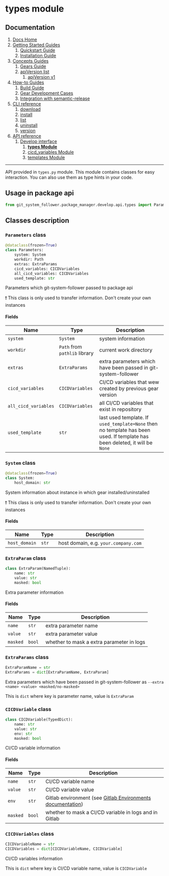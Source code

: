 # types module
## Documentation
1. [Docs Home](../../docs_home.md)
2. [Getting Started Guides](../../getting_started.md) 
   1. [Quickstart Guide](../../getting_started/quickstart.md)
   2. [Installation Guide](../../getting_started/installation.md)
3. [Concepts Guides](../../concepts.md)  
   1. [Gears Guide](../../concepts/gears.md)
   2. [apiVersion list](../../concepts/api_version_list.md)
      1. [apiVersion v1](../../concepts/api_version_list/v1.md) 
4. [How-to Guides](../../how_to.md)  
   1. [Build Guide](../../how_to/build.md)
   2. [Gear Development Cases](../../how_to/gear_development_cases.md)
   3. [Integration with semantic-release](../../how_to/integration_with_semantic_release.md)
5. [CLI reference](../../cli_reference.md)
   1. [download](../../cli_reference/download.md)
   2. [install](../../cli_reference/install.md) 
   3. [list](../../cli_reference/list.md)
   4. [uninstall](../../cli_reference/uninstall.md)
   5. [version](../../cli_reference/version.md)
6. [API reference](../../api_reference.md)  
   1. [Develop interface](../develop_interface.md)
      1. **[types Module](types.md)**
      2. [cicd_variables Module](cicd_variables.md)
      3. [templates Module](templates.md)

---

API provided in `types.py` module. This module contains classes for easy interaction. You can also use them as type hints in your code.

## Usage in package api
```python
from git_system_follower.package_manager.develop.api.types import Parameters, System, ExtraParam, ExtraParams, CICDVariable, CICDVariables
```

## Classes description
### `Parameters` class
```python
@dataclass(frozen=True)
class Parameters:
    system: System
    workdir: Path
    extras: ExtraParams
    cicd_variables: CICDVariables
    all_cicd_variables: CICDVariables
    used_template: str
```
Parameters which git-system-follower passed to package api

:exclamation: This class is only used to transfer information. Don't create your own instances

#### Fields
| Name                 | Type                          | Description                                                                                                                 |
|----------------------|-------------------------------|-----------------------------------------------------------------------------------------------------------------------------|
| `system`             | `System`                      | system information                                                                                                          |
| `workdir`            | `Path` from `pathlib` library | current work directory                                                                                                      |
| `extras`             | `ExtraParams`                 | extra parameters which have been passed in git-system-follower                                                             |
| `cicd_variables`     | `CICDVariables`               | CI/CD variables that wew created by previous gear version                                                                     |
| `all_cicd_variables` | `CICDVariables`               | all CI/CD variables that exist in repository                                                                                |
| `used_template`      | `str`                         | last used template. If `used_template=None` then no template has been used. If template has been deleted, it will be `None` |

### `System` class
```python
@dataclass(frozen=True)
class System:
    host_domain: str
```
System information about instance in which gear installed/uninstalled

:exclamation: This class is only used to transfer information. Don't create your own instances

#### Fields
| Name          | Type  | Description                          |
|---------------|-------|--------------------------------------|
| `host_domain` | `str` | host domain, e.g. `your.company.com` |

### `ExtraParam` class
```python
class ExtraParam(NamedTuple):
    name: str
    value: str
    masked: bool
```
Extra parameter information

#### Fields
| Name     | Type   | Description                               |
|----------|--------|-------------------------------------------|
| `name`   | `str`  | extra parameter name                      |
| `value`  | `str`  | extra parameter value                     |
| `masked` | `bool` | whether to mask a extra parameter in logs |

### `ExtraParams` class
```python
ExtraParamName = str
ExtraParams = dict[ExtraParamName, ExtraParam]
```
Extra parameters which have been passed in git-system-follower as `--extra <name> <value> <masked/no-masked>`

This is `dict` where key is parameter name, value is `ExtraParam`

### `CICDVariable` class

```python
class CICDVariable(TypedDict):
    name: str
    value: str
    env: str
    masked: bool
```
CI/CD variable information 

#### Fields
| Name     | Type   | Description                                                                                               |
|----------|--------|-----------------------------------------------------------------------------------------------------------|
| `name`   | `str`  | CI/CD variable name                                                                                       |
| `value`  | `str`  | CI/CD variable value                                                                                      |
| `env`    | `str`  | Gitlab environment (see [Gitlab Environments documentation](https://docs.gitlab.com/ee/ci/environments/)) |
| `masked` | `bool` | whether to mask a CI/CD variable in logs and in Gitlab                                                    |

### `CICDVariables` class

```python
CICDVariableName = str
CICDVariables = dict[CICDVariableName, CICDVariable]
```
CI/CD variables information

This is `dict` where key is CI/CD variable name, value is `CICDVariable` 